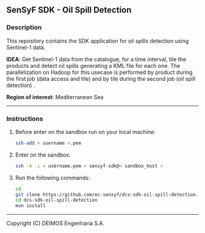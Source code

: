 ## SenSyF SDK - Oil Spill Detection

### Description

This repository contains the SDK application for oil spills detection using Sentinel-1 data.

**IDEA**: Get Sentinel-1 data from the catalogue, for a time interval, tile the products and detect oil spills generating a KML file for each one.
      The parallelization on Hadoop for this usecase is performed by product during the first job (data access and tile) and by tile during the second job (oil spill detection) .

**Region of interest**: Mediterranean Sea

--------------

### Instructions

1. Before enter on the sandbox run on your local machine:

      ```bash
      ssh-add < username >.pem      
      ```

2. Enter on the sandbox:

      ```bash
      ssh -A -i < username.pem > sensyf-sdk@< sandbox_host >
      ```

3. Run the following commands:

      ```bash
      cd
      git clone https://github.com/ec-sensyf/dcs-sdk-oil-spill-detection.git
      cd dcs-sdk-oil-spill-detection
      mvn install
      ```

--------------

Copyright (C) DEIMOS Engenharia S.A.
